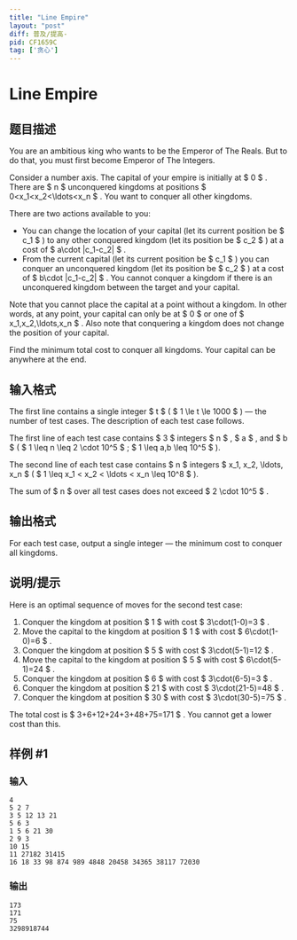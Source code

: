 ```yaml
---
title: "Line Empire"
layout: "post"
diff: 普及/提高-
pid: CF1659C
tag: ['贪心']
---
```


# Line Empire

## 题目描述

You are an ambitious king who wants to be the Emperor of The Reals. But to do that, you must first become Emperor of The Integers.

Consider a number axis. The capital of your empire is initially at $ 0 $ . There are $ n $ unconquered kingdoms at positions $ 0<x_1<x_2<\ldots<x_n $ . You want to conquer all other kingdoms.

There are two actions available to you:

- You can change the location of your capital (let its current position be $ c_1 $ ) to any other conquered kingdom (let its position be $ c_2 $ ) at a cost of $ a\cdot |c_1-c_2| $ .
- From the current capital (let its current position be $ c_1 $ ) you can conquer an unconquered kingdom (let its position be $ c_2 $ ) at a cost of $ b\cdot |c_1-c_2| $ . You cannot conquer a kingdom if there is an unconquered kingdom between the target and your capital.

Note that you cannot place the capital at a point without a kingdom. In other words, at any point, your capital can only be at $ 0 $ or one of $ x_1,x_2,\ldots,x_n $ . Also note that conquering a kingdom does not change the position of your capital.

Find the minimum total cost to conquer all kingdoms. Your capital can be anywhere at the end.

## 输入格式

The first line contains a single integer $ t $ ( $ 1 \le t \le 1000 $ ) — the number of test cases. The description of each test case follows.

The first line of each test case contains $ 3 $ integers $ n $ , $ a $ , and $ b $ ( $ 1 \leq n \leq 2 \cdot 10^5 $ ; $ 1 \leq a,b \leq 10^5 $ ).

The second line of each test case contains $ n $ integers $ x_1, x_2, \ldots, x_n $ ( $ 1 \leq x_1 < x_2 < \ldots < x_n \leq 10^8 $ ).

The sum of $ n $ over all test cases does not exceed $ 2 \cdot 10^5 $ .

## 输出格式

For each test case, output a single integer — the minimum cost to conquer all kingdoms.

## 说明/提示

Here is an optimal sequence of moves for the second test case:

1. Conquer the kingdom at position $ 1 $ with cost $ 3\cdot(1-0)=3 $ .
2. Move the capital to the kingdom at position $ 1 $ with cost $ 6\cdot(1-0)=6 $ .
3. Conquer the kingdom at position $ 5 $ with cost $ 3\cdot(5-1)=12 $ .
4. Move the capital to the kingdom at position $ 5 $ with cost $ 6\cdot(5-1)=24 $ .
5. Conquer the kingdom at position $ 6 $ with cost $ 3\cdot(6-5)=3 $ .
6. Conquer the kingdom at position $ 21 $ with cost $ 3\cdot(21-5)=48 $ .
7. Conquer the kingdom at position $ 30 $ with cost $ 3\cdot(30-5)=75 $ .

The total cost is $ 3+6+12+24+3+48+75=171 $ . You cannot get a lower cost than this.

## 样例 #1

### 输入

```
4
5 2 7
3 5 12 13 21
5 6 3
1 5 6 21 30
2 9 3
10 15
11 27182 31415
16 18 33 98 874 989 4848 20458 34365 38117 72030
```

### 输出

```
173
171
75
3298918744
```

